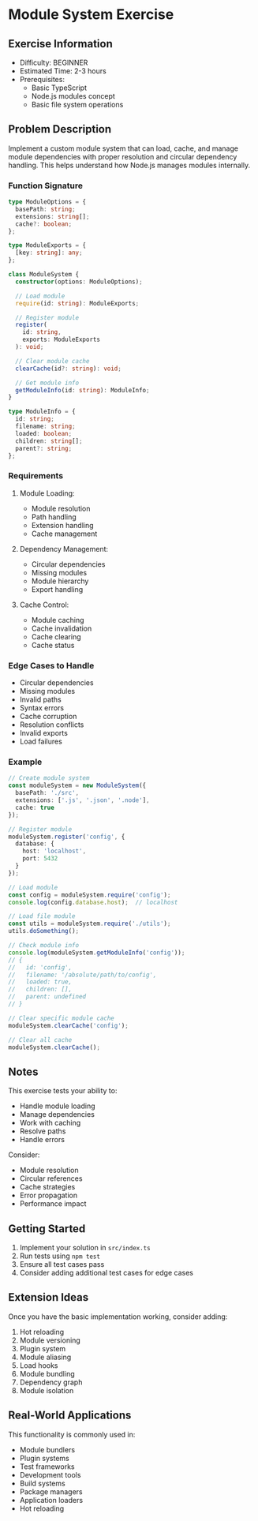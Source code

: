 # Module System Exercise

## Exercise Information
- Difficulty: BEGINNER
- Estimated Time: 2-3 hours
- Prerequisites:
    - Basic TypeScript
    - Node.js modules concept
    - Basic file system operations

## Problem Description

Implement a custom module system that can load, cache, and manage module dependencies with proper resolution and circular dependency handling. This helps understand how Node.js manages modules internally.

### Function Signature
```typescript
type ModuleOptions = {
  basePath: string;
  extensions: string[];
  cache?: boolean;
};

type ModuleExports = {
  [key: string]: any;
};

class ModuleSystem {
  constructor(options: ModuleOptions);

  // Load module
  require(id: string): ModuleExports;

  // Register module
  register(
    id: string,
    exports: ModuleExports
  ): void;

  // Clear module cache
  clearCache(id?: string): void;

  // Get module info
  getModuleInfo(id: string): ModuleInfo;
}

type ModuleInfo = {
  id: string;
  filename: string;
  loaded: boolean;
  children: string[];
  parent?: string;
};
```

### Requirements

1. Module Loading:
    - Module resolution
    - Path handling
    - Extension handling
    - Cache management

2. Dependency Management:
    - Circular dependencies
    - Missing modules
    - Module hierarchy
    - Export handling

3. Cache Control:
    - Module caching
    - Cache invalidation
    - Cache clearing
    - Cache status

### Edge Cases to Handle

- Circular dependencies
- Missing modules
- Invalid paths
- Syntax errors
- Cache corruption
- Resolution conflicts
- Invalid exports
- Load failures

### Example

```typescript
// Create module system
const moduleSystem = new ModuleSystem({
  basePath: './src',
  extensions: ['.js', '.json', '.node'],
  cache: true
});

// Register module
moduleSystem.register('config', {
  database: {
    host: 'localhost',
    port: 5432
  }
});

// Load module
const config = moduleSystem.require('config');
console.log(config.database.host);  // localhost

// Load file module
const utils = moduleSystem.require('./utils');
utils.doSomething();

// Check module info
console.log(moduleSystem.getModuleInfo('config'));
// {
//   id: 'config',
//   filename: '/absolute/path/to/config',
//   loaded: true,
//   children: [],
//   parent: undefined
// }

// Clear specific module cache
moduleSystem.clearCache('config');

// Clear all cache
moduleSystem.clearCache();
```

## Notes

This exercise tests your ability to:
- Handle module loading
- Manage dependencies
- Work with caching
- Resolve paths
- Handle errors

Consider:
- Module resolution
- Circular references
- Cache strategies
- Error propagation
- Performance impact

## Getting Started

1. Implement your solution in `src/index.ts`
2. Run tests using `npm test`
3. Ensure all test cases pass
4. Consider adding additional test cases for edge cases

## Extension Ideas

Once you have the basic implementation working, consider adding:
1. Hot reloading
2. Module versioning
3. Plugin system
4. Module aliasing
5. Load hooks
6. Module bundling
7. Dependency graph
8. Module isolation

## Real-World Applications

This functionality is commonly used in:
- Module bundlers
- Plugin systems
- Test frameworks
- Development tools
- Build systems
- Package managers
- Application loaders
- Hot reloading
